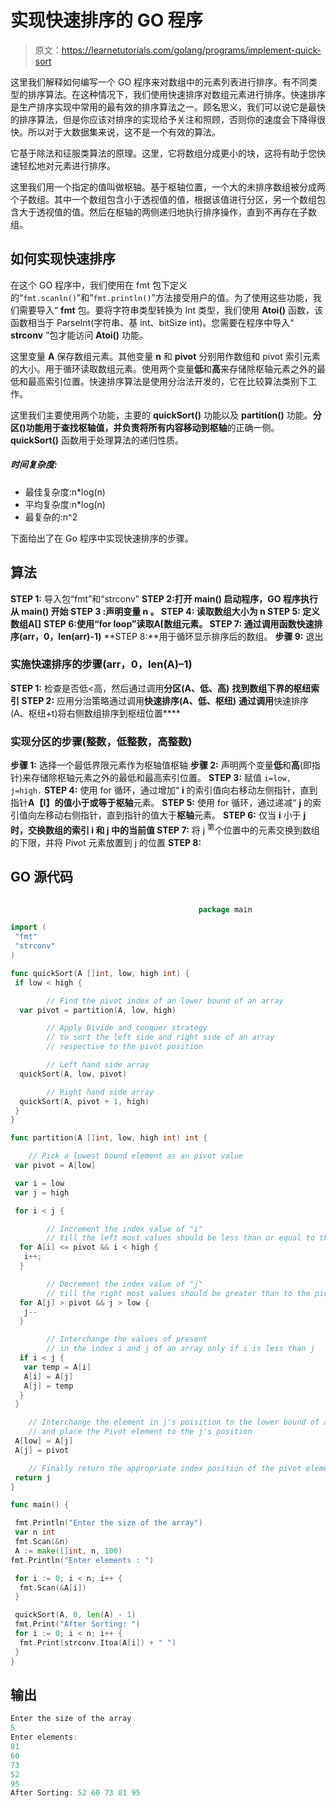 # 实现快速排序的 GO 程序

> 原文：<https://learnetutorials.com/golang/programs/implement-quick-sort>

这里我们解释如何编写一个 GO 程序来对数组中的元素列表进行排序。有不同类型的排序算法。在这种情况下，我们使用快速排序对数组元素进行排序。快速排序是生产排序实现中常用的最有效的排序算法之一。顾名思义，我们可以说它是最快的排序算法，但是你应该对排序的实现给予关注和照顾，否则你的速度会下降得很快。所以对于大数据集来说，这不是一个有效的算法。

它基于除法和征服类算法的原理。这里，它将数组分成更小的块，这将有助于您快速轻松地对元素进行排序。

这里我们用一个指定的值叫做枢轴。基于枢轴位置，一个大的未排序数组被分成两个子数组。其中一个数组包含小于透视值的值，根据该值进行分区，另一个数组包含大于透视值的值。然后在枢轴的两侧递归地执行排序操作，直到不再存在子数组。

## 如何实现快速排序

在这个 GO 程序中，我们使用在 fmt 包下定义的“`fmt.scanln()`”和“`fmt.println()`”方法接受用户的值。为了使用这些功能，我们需要导入“ **fmt** 包。要将字符串类型转换为 Int 类型，我们使用 **Atoi()** 函数，该函数相当于 ParseInt(字符串、基 int、bitSize int)。您需要在程序中导入“ **strconv** ”包才能访问 **Atoi()** 功能。

这里变量 **A** 保存数组元素。其他变量 **n** 和 **pivot** 分别用作数组和 pivot 索引元素的大小。用于循环读取数组元素。使用两个变量**低**和**高**来存储除枢轴元素之外的最低和最高索引位置。快速排序算法是使用分治法开发的，它在比较算法类别下工作。

这里我们主要使用两个功能，主要的 **quickSort()** 功能以及 **partition()** 功能。**分区()**功能用于查找枢轴值，并负责将所有内容移动到**枢轴**的正确一侧。 **quickSort()** 函数用于处理算法的递归性质。

##### **时间复杂度:**

*   最佳复杂度:n*log(n)
*   平均复杂度:n*log(n)
*   最复杂的:n^2

下面给出了在 Go 程序中实现快速排序的步骤。

## 算法

**STEP 1:** 导入包“fmt”和“strconv”
**STEP 2:**打开 **main()** 启动程序，GO 程序执行从 **main()**
**开始 STEP 3** :声明变量 **n** 。
**STEP 4:** 读取数组大小为 **n**
**STEP 5:** 定义数组**A[]**
**STEP 6:**使用“for loop”读取**A[**数组元素。
**STEP 7:** 通过调用函数**快速排序(arr，0，len(arr)-1)**
**STEP 8:**用于循环显示排序后的数组。
**步骤 9:** 退出

### 实施快速排序的步骤(arr，0，len(A)–1)

**STEP 1:** 检查是否低<高，然后通过调用**分区(A、低、高)**
**找到数组下界的枢纽索引 STEP 2:** 应用分治策略通过调用**快速排序(A、低、枢纽)**
**通过调用**快速排序(A、枢纽+t)将右侧数组排序到枢纽位置****

### 实现分区的步骤(整数，低整数，高整数)

**步骤 1:** 选择一个最低界限元素作为枢轴值枢轴
**步骤 2:** 声明两个变量**低**和**高**(即指针)来存储除枢轴元素之外的最低和最高索引位置。
**STEP 3:** 赋值 `i=low, j=high.`
**STEP 4:** 使用 for 循环，通过增加“ **i** 的索引值向右移动左侧指针，直到指针**A【I】**的值小于或等于**枢轴**元素。
**STEP 5:** 使用 for 循环，通过递减“ **j** 的索引值向左移动右侧指针，直到指针的值大于**枢轴**元素。
**STEP 6:** 仅当 **i** 小于 **j**
**时，交换数组的索引 **i** 和 **j** 中的当前值 STEP 7:** 将 j <sup>第</sup>个位置中的元素交换到数组的下限，并将 Pivot 元素放置到 j 的位置
**STEP 8:**

## GO 源代码

```go

                                          package main

import (
 "fmt"
 "strconv"
)

func quickSort(A []int, low, high int) {
 if low < high {

        // Find the pivot index of an lower bound of an array
  var pivot = partition(A, low, high)

        // Apply Divide and conquer strategy
        // to sort the left side and right side of an array
        // respective to the pivot position

        // Left hand side array
  quickSort(A, low, pivot)

        // Right hand side array
  quickSort(A, pivot + 1, high)
 }
}

func partition(A []int, low, high int) int {

    // Pick a lowest bound element as an pivot value
 var pivot = A[low]

 var i = low
 var j = high

 for i < j {

        // Increment the index value of "i"
        // till the left most values should be less than or equal to the pivot value
  for A[i] <= pivot && i < high {
   i++;
  }

        // Decrement the index value of "j"
        // till the right most values should be greater than to the pivot value
  for A[j] > pivot && j > low {
   j--
  }

        // Interchange the values of present 
        // in the index i and j of an array only if i is less than j
  if i < j {
   var temp = A[i]
   A[i] = A[j]
   A[j] = temp
  }
 }

    // Interchange the element in j's poisition to the lower bound of an array
    // and place the Pivot element to the j's position
 A[low] = A[j]
 A[j] = pivot

    // Finally return the appropriate index position of the pivot element
 return j
}

func main() {

 fmt.Println("Enter the size of the array")
 var n int
 fmt.Scan(&n)
 A := make([]int, n, 100)
fmt.Println("Enter elements : ")

 for i := 0; i < n; i++ {
  fmt.Scan(&A[i])
 }

 quickSort(A, 0, len(A) - 1)
 fmt.Print("After Sorting: ")
 for i := 0; i < n; i++ {
  fmt.Print(strconv.Itoa(A[i]) + " ")
 }
} 

```

## 输出

```go
Enter the size of the array
5
Enter elements: 
81
60
73
52
95
After Sorting: 52 60 73 81 95 
```